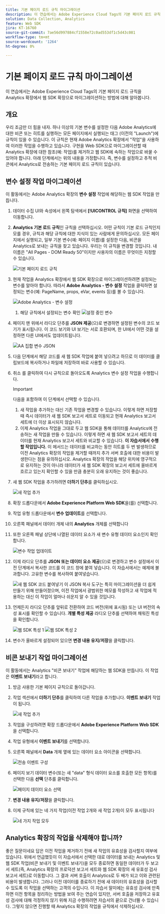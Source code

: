 ```yaml
---
title: 기본 페이지 로드 규칙 마이그레이션
description: 이 연습에서는 Adobe Experience Cloud Tags의 기본 페이지 로드 규칙을 Analytics 확장에서 웹 SDK 확장으로 마이그레이션하는 방법에 대해 알아봅니다.
solution: Data Collection, Analytics
feature: Web SDK
jira: KT-16760
source-git-commit: 7ae56d997884cf1558e72c0ad553df1c5d43c081
workflow-type: tm+mt
source-wordcount: '1264'
ht-degree: 0%

---
```



# 기본 페이지 로드 규칙 마이그레이션

이 연습에서는 Adobe Experience Cloud Tags의 기본 페이지 로드 규칙을 Analytics 확장에서 웹 SDK 확장으로 마이그레이션하는 방법에 대해 알아봅니다.

## 개요

우리 조금만 더 힘을 내자. 하나 이상의 기본 변수를 설정한 다음 Adobe Analytics에 대한 비콘 또는 히트를 실행하는 모든 페이지에서 실행되는 태그 (이전의 &quot;Launch&quot;)에 규칙이 있을 수 있습니다. 이 규칙은 현재 Adobe Analytics 확장에서 &quot;작업&quot;을 사용하여 이러한 작업을 수행하고 있습니다. 구현을 Web SDK으로 마이그레이션할 때 Analytics 확장에 대한 참조(예: 작업)를 제거하고 웹 SDK에 속하는 작업으로 바꿀 수 있어야 합니다. 아래 단계에서는 위의 내용을 가정합니다. 즉, 변수를 설정하고 추적 비콘에서 Analytics로 전송하는 기본 페이지 로드 규칙이 있습니다.

## 변수 설정 작업 마이그레이션

이 활동에서는 Adobe Analytics 확장의 **변수 설정** 작업에 해당하는 웹 SDK 작업을 만듭니다.

1. 데이터 수집 UI와 속성에서 왼쪽 탐색에서 **[!UICONTROL 규칙]** 화면을 선택하여 이동합니다.
1. **Analytics 기본 로드 규칙**&#x200B;인 규칙을 선택하십시오. 어떤 규칙이 기본 로드 규칙인지 모를 경우, 규칙과 해당 규칙에 대한 지식이 있는 사람에게 문의하십시오. 모든 페이지에서 실행되고, 일부 기본 변수(예: 페이지 이름)를 설정한 다음, 비콘을 Analytics로 보내는 규칙을 찾고 있습니다. 우리는 이 규칙을 변경할 것입니다. 내 이름은 &quot;All Pages - DOM Ready 50&quot;이지만 사용자의 이름은 무엇이든 지정할 수 있습니다.

   ![기본 페이지 로드 규칙](assets/default-page-load-rule.jpg)

1. 현재 작업을 Analytics 확장에서 웹 SDK 확장으로 마이그레이션하려면 설정되는 변수를 알아야 합니다. 따라서 **Adobe Analytics - 변수 설정** 작업을 클릭하면 설정되는 변수(예: PageName, props, eVar, events 등)를 볼 수 있습니다.

   ![Adobe Analytics - 변수 설정](assets/aa-set-variables.jpg)
   1. 해당 규칙에서 설정되는 변수 확인
      ![설정 중인 변수](assets/aa-vars-set.jpg)

1. 페이지 맨 위에서 라디오 단추를 **JSON 제공**(으)로 변경하면 설정된 변수의 코드 보기가 표시됩니다. 이 코드 보기와 UI 보기는 서로 호환되며, 한 UI에서 어떤 것을 설정하면 다른 UI에서도 업데이트됩니다.

   ![AA 집합 변수 JSON](assets/aa-setvars-json.jpg)

1. 다음 단계에서 해당 코드를 새 웹 SDK 작업에 붙여 넣으려고 하므로 이 데이터를 클립보드에 복사하거나 파일에 저장하여 바로 사용할 수 있습니다.
1. 취소 를 클릭하여 다시 규칙으로 돌아오도록 Analytics 변수 설정 작업을 수행합니다.

   >[!IMPORTANT]
   >
   >다음을 포함하여 이 단계에서 선택할 수 있습니다.
   >1. 새 작업을 추가하는 대신 기존 작업을 변경할 수 있습니다. 이렇게 하면 저장할 때 즉시 데이터가 새 웹 SDK 보고서 세트로 이동되고 현재 Analytics 보고서 세트에 더 이상 표시되지 않습니다.
   >1. 이제 Analytics 작업을 그대로 두고 웹 SDK을 통해 데이터를 Analytics에 전송하는 새 작업을 만들 수 있습니다. 이렇게 하면 새 웹 SDK 보고서 세트의 데이터를 현재 Analytics 보고서 세트와 비교할 수 있습니다. **이 자습서에서 수행할 작업입니다.** 이 메서드는 데이터를 비교하는 동안 히트를 두 번 발생하므로 이전 Analytics 확장의 작업을 제거할 때까지 추가 서버 호출에 대한 비용이 발생한다는 점을 유의하십시오. Analytics 확장의 작업을 해당 위치에 영구적으로 유지하는 것이 아니라 데이터가 새 웹 SDK 확장의 보고서 세트에 올바르게 흐르고 있는지 확인할 수 있을 만큼 충분히 오래 유지하는 것이 좋습니다.

1. 새 웹 SDK 작업을 추가하려면 **더하기 단추**&#x200B;를 클릭하십시오.

   ![새 작업 추가](assets/add-new-action.jpg)

1. 확장 드롭다운에서 **Adobe Experience Platform Web SDK**&#x200B;을(를) 선택합니다.
1. 작업 유형 드롭다운에서 **변수 업데이트**&#x200B;를 선택합니다.
1. 오른쪽 패널에서 데이터 개체 내의 **Analytics** 개체를 선택합니다
1. 또한 오른쪽 패널 상단에 나열된 데이터 요소가 새 변수 유형 데이터 요소인지 확인합니다.

   ![변수 작업 업데이트](assets/update-variable-action-analytics.jpg)

1. 이제 라디오 단추를 **JSON 또는 데이터 요소 제공**(으)로 변경하고 변수 설정에서 이전 단계에서 복사한 코드를 이 코드 창에 붙여 넣습니다. 이 자습서에서는 예제에 불과합니다. 고유한 변수를 복사하여 붙여넣습니다.

   ![새 웹 SDK 코드 붙여넣기](assets/new-websdk-code-paste.jpg)
이 JSON 복사 도구는 특히 마이그레이션을 더 쉽게 만들기 위해 만들어졌으며, 이전 작업에서 광범위한 메모를 작성하고 새 작업에 적용하는 대신 이 작업이 얼마나 쉬운지 알 수 있을 것입니다.

1. 언제든지 라디오 단추를 앞뒤로 전환하여 코드 버전(위에 표시됨) 또는 UI 버전의 속성 표시를 확인할 수 있습니다. **개별 특성 제공** 라디오 단추를 선택하여 채워진 특성을 확인합니다.

   ![웹 SDK 특성 1](assets/websdk-attributes-1.jpg)
   ![웹 SDK 특성 2](assets/websdk-attributes-2.jpg)

1. 변수가 올바르게 설정되어 있으면 **변경 내용 유지/저장**&#x200B;을 클릭합니다.

## 비콘 보내기 작업 마이그레이션

이 활동에서는 Analytics &quot;비콘 보내기&quot; 작업에 해당하는 웹 SDK을 만듭니다. 이 작업은 **이벤트 보내기**&#x200B;라고 합니다.

1. 방금 사용한 기본 페이지 규칙으로 돌아갑니다.
1. 작업 섹션에서 **더하기 단추**&#x200B;를 클릭하여 다른 작업을 추가합니다. **이벤트 보내기** 작업이 됩니다.

   ![새 작업 추가](assets/add-new-action-2.jpg)

1. 작업을 구성하려면 확장 드롭다운에서 **Adobe Experience Platform Web SDK**&#x200B;을 선택합니다.
1. 작업 유형에서 **이벤트 보내기**&#x200B;를 선택합니다.
1. 오른쪽 패널에서 **Data** 개체 옆에 있는 데이터 요소 아이콘을 선택합니다.

   ![전송 이벤트 구성](assets/send-event-config.jpg)

1. 페이지 보기 데이터 변수(또는 새 &quot;data&quot; 형식 데이터 요소를 호출한 모든 항목)를 선택한 다음 **선택** 단추를 클릭합니다.

   ![페이지 데이터 요소 선택](assets/select-data-element-variable.jpg)

1. **변경 내용 유지/저장**&#x200B;을 클릭합니다.
1. 이제 규칙에 있는 네 가지 작업(이전 작업 2개와 새 작업 2개)이 모두 표시됩니다

   ![네 가지 작업 모두](assets/all-four-actions.jpg)

## Analytics 확장의 작업을 삭제해야 합니까?

좋은 질문이네요 답은 이전 작업을 제거하기 전에 새 작업의 유효성을 검사할지 여부에 있습니다. 위에서 언급했듯이 이 자습서에서 선택한 대로 데이터를 보내는 Analytics 및 웹 SDK 작업(비콘 보내기 및 이벤트 보내기)을 모두 종료하면 동일한 데이터가 두 보고서 세트(즉, Analytics 확장의 프로덕션 보고서 세트와 웹 SDK 확장의 새 유효성 검사 보고서 세트)로 이동합니다. 그 결과 서버 호출이 Analytics로 두 배가 되고 이와 관련된 비용이 발생합니다. 그러나 이전 데이터를 종료하기 전에 새 데이터의 유효성을 검사할 수 있도록 이 작업을 선택하는 고객의 수입니다. 이 자습서 말미에는 유효성 검사에 만족하면 이전 항목을 정리하는 방법을 보여 주는 연습이 있지만, 서버 호출을 저장하고 유효성 검사에 대해 걱정하지 않기 위해 지금 수행하려면 자습서의 끝으로 건너뛸 수 있습니다. 그렇지 않으면 진행할 때 Analytics 확장의 작업을 규칙에서 삭제하십시오.
